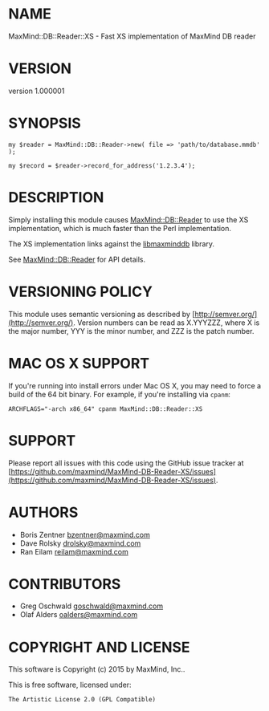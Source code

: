 # NAME

MaxMind::DB::Reader::XS - Fast XS implementation of MaxMind DB reader

# VERSION

version 1.000001

# SYNOPSIS

    my $reader = MaxMind::DB::Reader->new( file => 'path/to/database.mmdb' );

    my $record = $reader->record_for_address('1.2.3.4');

# DESCRIPTION

Simply installing this module causes [MaxMind::DB::Reader](https://metacpan.org/pod/MaxMind::DB::Reader) to use the XS
implementation, which is much faster than the Perl implementation.

The XS implementation links against the
[libmaxminddb](http://maxmind.github.io/libmaxminddb/) library.

See [MaxMind::DB::Reader](https://metacpan.org/pod/MaxMind::DB::Reader) for API details.

# VERSIONING POLICY

This module uses semantic versioning as described by
[http://semver.org/](http://semver.org/). Version numbers can be read as X.YYYZZZ, where X is the
major number, YYY is the minor number, and ZZZ is the patch number.

# MAC OS X SUPPORT

If you're running into install errors under Mac OS X, you may need to force a
build of the 64 bit binary. For example, if you're installing via `cpanm`:

    ARCHFLAGS="-arch x86_64" cpanm MaxMind::DB::Reader::XS

# SUPPORT

Please report all issues with this code using the GitHub issue tracker at
[https://github.com/maxmind/MaxMind-DB-Reader-XS/issues](https://github.com/maxmind/MaxMind-DB-Reader-XS/issues).

# AUTHORS

- Boris Zentner <bzentner@maxmind.com>
- Dave Rolsky <drolsky@maxmind.com>
- Ran Eilam <reilam@maxmind.com>

# CONTRIBUTORS

- Greg Oschwald <goschwald@maxmind.com>
- Olaf Alders <oalders@maxmind.com>

# COPYRIGHT AND LICENSE

This software is Copyright (c) 2015 by MaxMind, Inc..

This is free software, licensed under:

    The Artistic License 2.0 (GPL Compatible)
